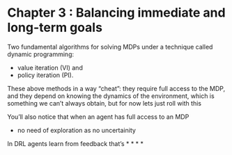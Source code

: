 # Chapter 3 : Balancing immediate and long-term goals 

Two fundamental algorithms for solving MDPs under a technique called dynamic programming:
* value iteration (VI) and 
* policy iteration (PI).


These above methods in a way “cheat”: they require full access to the MDP, and they depend on knowing the dynamics of the environment, which is something we can’t always obtain, but for now lets just roll with this

You’ll also notice that when an agent has full access to an MDP
* no need of exploration as no uncertainity

In DRL agents learn from feedback that’s
* 
* 
* 
* 















